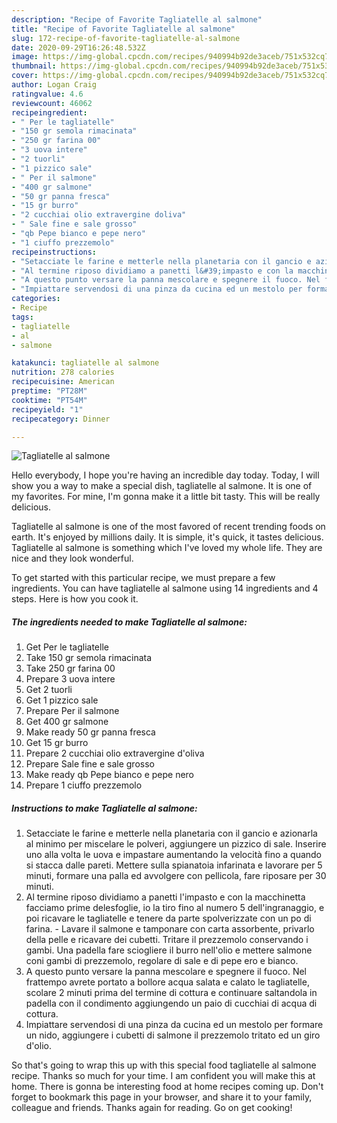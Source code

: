 ```yaml
---
description: "Recipe of Favorite Tagliatelle al salmone"
title: "Recipe of Favorite Tagliatelle al salmone"
slug: 172-recipe-of-favorite-tagliatelle-al-salmone
date: 2020-09-29T16:26:48.532Z
image: https://img-global.cpcdn.com/recipes/940994b92de3aceb/751x532cq70/tagliatelle-al-salmone-recipe-main-photo.jpg
thumbnail: https://img-global.cpcdn.com/recipes/940994b92de3aceb/751x532cq70/tagliatelle-al-salmone-recipe-main-photo.jpg
cover: https://img-global.cpcdn.com/recipes/940994b92de3aceb/751x532cq70/tagliatelle-al-salmone-recipe-main-photo.jpg
author: Logan Craig
ratingvalue: 4.6
reviewcount: 46062
recipeingredient:
- " Per le tagliatelle"
- "150 gr semola rimacinata"
- "250 gr farina 00"
- "3 uova intere"
- "2 tuorli"
- "1 pizzico sale"
- " Per il salmone"
- "400 gr salmone"
- "50 gr panna fresca"
- "15 gr burro"
- "2 cucchiai olio extravergine doliva"
- " Sale fine e sale grosso"
- "qb Pepe bianco e pepe nero"
- "1 ciuffo prezzemolo"
recipeinstructions:
- "Setacciate le farine e metterle nella planetaria con il gancio e azionarla al minimo per miscelare le polveri, aggiungere un pizzico di sale. Inserire uno alla volta le uova e impastare aumentando la velocità fino a quando si stacca dalle pareti. Mettere sulla spianatoia infarinata e lavorare per 5 minuti, formare una palla ed avvolgere con pellicola, fare riposare per 30 minuti."
- "Al termine riposo dividiamo a panetti l&#39;impasto e con la macchinetta facciamo prime delesfoglie, io la tiro fino al numero 5 dell&#39;ingranaggio, e poi ricavare le tagliatelle e tenere da parte spolverizzate con un po di farina.  Lavare il salmone e tamponare con carta assorbente, privarlo della pelle e ricavare dei cubetti. Tritare il prezzemolo conservando i gambi. Una padella fare sciogliere il burro nell&#39;olio e mettere salmone coni gambi di prezzemolo, regolare di sale e di pepe ero e bianco."
- "A questo punto versare la panna mescolare e spegnere il fuoco. Nel frattempo avrete portato a bollore acqua salata e calato le tagliatelle, scolare 2 minuti prima del termine di cottura e continuare saltandola in padella con il condimento aggiungendo un paio di cucchiai di acqua di cottura."
- "Impiattare servendosi di una pinza da cucina ed un mestolo per formare un nido, aggiungere i cubetti di salmone il prezzemolo tritato ed un giro d&#39;olio."
categories:
- Recipe
tags:
- tagliatelle
- al
- salmone

katakunci: tagliatelle al salmone 
nutrition: 278 calories
recipecuisine: American
preptime: "PT28M"
cooktime: "PT54M"
recipeyield: "1"
recipecategory: Dinner

---
```



![Tagliatelle al salmone](https://img-global.cpcdn.com/recipes/940994b92de3aceb/751x532cq70/tagliatelle-al-salmone-recipe-main-photo.jpg)

Hello everybody, I hope you're having an incredible day today. Today, I will show you a way to make a special dish, tagliatelle al salmone. It is one of my favorites. For mine, I'm gonna make it a little bit tasty. This will be really delicious.

Tagliatelle al salmone is one of the most favored of recent trending foods on earth. It's enjoyed by millions daily. It is simple, it's quick, it tastes delicious. Tagliatelle al salmone is something which I've loved my whole life. They are nice and they look wonderful.




To get started with this particular recipe, we must prepare a few ingredients. You can have tagliatelle al salmone using 14 ingredients and 4 steps. Here is how you cook it.

<!--inarticleads1-->

##### The ingredients needed to make Tagliatelle al salmone:

1. Get  Per le tagliatelle
1. Take 150 gr semola rimacinata
1. Take 250 gr farina 00
1. Prepare 3 uova intere
1. Get 2 tuorli
1. Get 1 pizzico sale
1. Prepare  Per il salmone
1. Get 400 gr salmone
1. Make ready 50 gr panna fresca
1. Get 15 gr burro
1. Prepare 2 cucchiai olio extravergine d&#39;oliva
1. Prepare  Sale fine e sale grosso
1. Make ready qb Pepe bianco e pepe nero
1. Prepare 1 ciuffo prezzemolo




<!--inarticleads2-->

##### Instructions to make Tagliatelle al salmone:

1. Setacciate le farine e metterle nella planetaria con il gancio e azionarla al minimo per miscelare le polveri, aggiungere un pizzico di sale. Inserire uno alla volta le uova e impastare aumentando la velocità fino a quando si stacca dalle pareti. Mettere sulla spianatoia infarinata e lavorare per 5 minuti, formare una palla ed avvolgere con pellicola, fare riposare per 30 minuti.
1. Al termine riposo dividiamo a panetti l&#39;impasto e con la macchinetta facciamo prime delesfoglie, io la tiro fino al numero 5 dell&#39;ingranaggio, e poi ricavare le tagliatelle e tenere da parte spolverizzate con un po di farina.  - Lavare il salmone e tamponare con carta assorbente, privarlo della pelle e ricavare dei cubetti. Tritare il prezzemolo conservando i gambi. Una padella fare sciogliere il burro nell&#39;olio e mettere salmone coni gambi di prezzemolo, regolare di sale e di pepe ero e bianco.
1. A questo punto versare la panna mescolare e spegnere il fuoco. Nel frattempo avrete portato a bollore acqua salata e calato le tagliatelle, scolare 2 minuti prima del termine di cottura e continuare saltandola in padella con il condimento aggiungendo un paio di cucchiai di acqua di cottura.
1. Impiattare servendosi di una pinza da cucina ed un mestolo per formare un nido, aggiungere i cubetti di salmone il prezzemolo tritato ed un giro d&#39;olio.




So that's going to wrap this up with this special food tagliatelle al salmone recipe. Thanks so much for your time. I am confident you will make this at home. There is gonna be interesting food at home recipes coming up. Don't forget to bookmark this page in your browser, and share it to your family, colleague and friends. Thanks again for reading. Go on get cooking!

